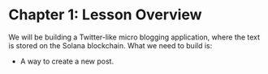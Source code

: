 # Chapter 1: Lesson Overview
We will be building a Twitter-like micro blogging application, where the text is stored on the Solana blockchain. What we need to build is:
* A way to create a new post.
